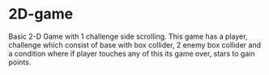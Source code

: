 # 2D-game
Basic 2-D Game with 1 challenge side scrolling.
This game has a player, challenge which consist of base with box collider, 2 enemy box collider and a condition where if player touches any of this its game over, stars to gain points.
